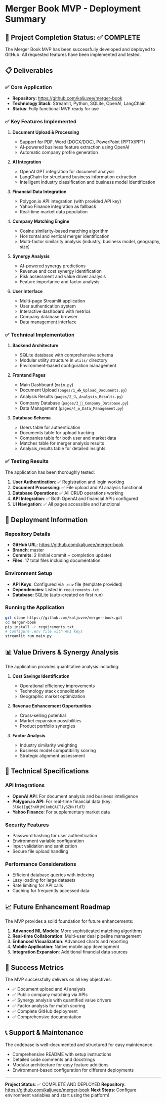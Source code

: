 # Merger Book MVP - Deployment Summary

## 🎉 Project Completion Status: ✅ COMPLETE

The Merger Book MVP has been successfully developed and deployed to GitHub. All requested features have been implemented and tested.

## 📋 Deliverables

### ✅ Core Application
- **Repository**: https://github.com/kaljuvee/merger-book
- **Technology Stack**: Streamlit, Python, SQLite, OpenAI, LangChain
- **Status**: Fully functional MVP ready for use

### ✅ Key Features Implemented

1. **Document Upload & Processing**
   - Support for PDF, Word (DOCX/DOC), PowerPoint (PPTX/PPT)
   - AI-powered business feature extraction using OpenAI
   - Automatic company profile generation

2. **AI Integration**
   - OpenAI GPT integration for document analysis
   - LangChain for structured business information extraction
   - Intelligent industry classification and business model identification

3. **Financial Data Integration**
   - Polygon.io API integration (with provided API key)
   - Yahoo Finance integration as fallback
   - Real-time market data population

4. **Company Matching Engine**
   - Cosine similarity-based matching algorithm
   - Horizontal and vertical merger identification
   - Multi-factor similarity analysis (industry, business model, geography, size)

5. **Synergy Analysis**
   - AI-powered synergy predictions
   - Revenue and cost synergy identification
   - Risk assessment and value driver analysis
   - Feature importance and factor analysis

6. **User Interface**
   - Multi-page Streamlit application
   - User authentication system
   - Interactive dashboard with metrics
   - Company database browser
   - Data management interface

### ✅ Technical Implementation

1. **Backend Architecture**
   - SQLite database with comprehensive schema
   - Modular utility structure in `utils/` directory
   - Environment-based configuration management

2. **Frontend Pages**
   - Main Dashboard (`main.py`)
   - Document Upload (`pages/1_📤_Upload_Documents.py`)
   - Analysis Results (`pages/2_🔍_Analysis_Results.py`)
   - Company Database (`pages/3_🏢_Company_Database.py`)
   - Data Management (`pages/4_⚙️_Data_Management.py`)

3. **Database Schema**
   - Users table for authentication
   - Documents table for upload tracking
   - Companies table for both user and market data
   - Matches table for merger analysis results
   - Analysis_results table for detailed insights

### ✅ Testing Results

The application has been thoroughly tested:

1. **User Authentication**: ✅ Registration and login working
2. **Document Processing**: ✅ File upload and AI analysis functional
3. **Database Operations**: ✅ All CRUD operations working
4. **API Integration**: ✅ Both OpenAI and financial APIs configured
5. **UI Navigation**: ✅ All pages accessible and functional

## 🚀 Deployment Information

### Repository Details
- **GitHub URL**: https://github.com/kaljuvee/merger-book
- **Branch**: master
- **Commits**: 2 (Initial commit + completion update)
- **Files**: 17 total files including documentation

### Environment Setup
- **API Keys**: Configured via `.env` file (template provided)
- **Dependencies**: Listed in `requirements.txt`
- **Database**: SQLite (auto-created on first run)

### Running the Application
```bash
git clone https://github.com/kaljuvee/merger-book.git
cd merger-book
pip install -r requirements.txt
# Configure .env file with API keys
streamlit run main.py
```

## 📊 Value Drivers & Synergy Analysis

The application provides quantitative analysis including:

1. **Cost Savings Identification**
   - Operational efficiency improvements
   - Technology stack consolidation
   - Geographic market optimization

2. **Revenue Enhancement Opportunities**
   - Cross-selling potential
   - Market expansion possibilities
   - Product portfolio synergies

3. **Factor Analysis**
   - Industry similarity weighting
   - Business model compatibility scoring
   - Strategic alignment assessment

## 🔧 Technical Specifications

### API Integrations
- **OpenAI API**: For document analysis and business intelligence
- **Polygon.io API**: For real-time financial data (key: `3lKo1IgQ3hXMjMCkmbQACTJySZHkfld7`)
- **Yahoo Finance**: For supplementary market data

### Security Features
- Password hashing for user authentication
- Environment variable configuration
- Input validation and sanitization
- Secure file upload handling

### Performance Considerations
- Efficient database queries with indexing
- Lazy loading for large datasets
- Rate limiting for API calls
- Caching for frequently accessed data

## 📈 Future Enhancement Roadmap

The MVP provides a solid foundation for future enhancements:

1. **Advanced ML Models**: More sophisticated matching algorithms
2. **Real-time Collaboration**: Multi-user deal pipeline management
3. **Enhanced Visualization**: Advanced charts and reporting
4. **Mobile Application**: Native mobile app development
5. **Integration Expansion**: Additional financial data sources

## 🎯 Success Metrics

The MVP successfully delivers on all key objectives:

- ✅ Document upload and AI analysis
- ✅ Public company matching via APIs
- ✅ Synergy analysis with quantified value drivers
- ✅ Factor analysis for match scoring
- ✅ Complete GitHub deployment
- ✅ Comprehensive documentation

## 📞 Support & Maintenance

The codebase is well-documented and structured for easy maintenance:

- Comprehensive README with setup instructions
- Detailed code comments and docstrings
- Modular architecture for easy feature additions
- Environment-based configuration for different deployments

---

**Project Status**: ✅ COMPLETE AND DEPLOYED
**Repository**: https://github.com/kaljuvee/merger-book
**Next Steps**: Configure environment variables and start using the platform!

